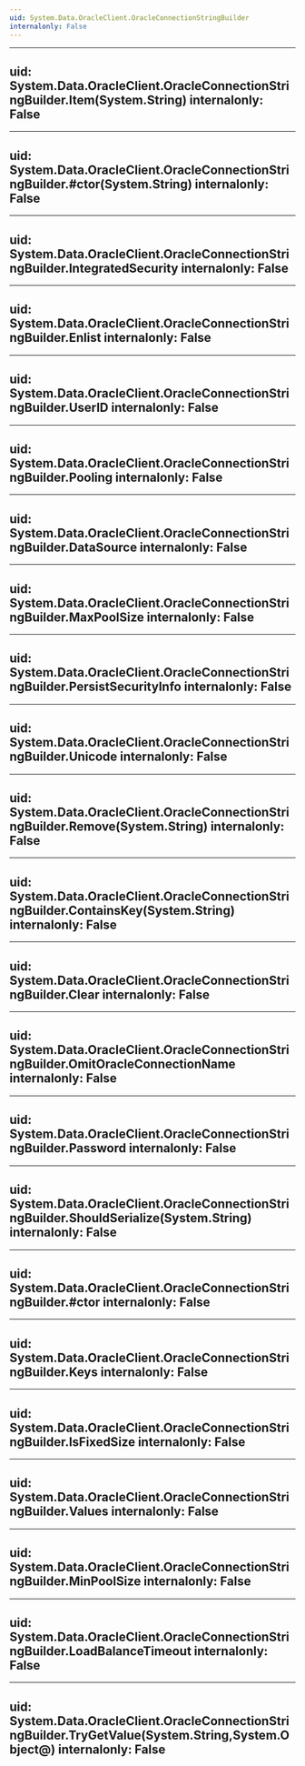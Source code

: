 ```yaml
---
uid: System.Data.OracleClient.OracleConnectionStringBuilder
internalonly: False
---
```


---
uid: System.Data.OracleClient.OracleConnectionStringBuilder.Item(System.String)
internalonly: False
---

---
uid: System.Data.OracleClient.OracleConnectionStringBuilder.#ctor(System.String)
internalonly: False
---

---
uid: System.Data.OracleClient.OracleConnectionStringBuilder.IntegratedSecurity
internalonly: False
---

---
uid: System.Data.OracleClient.OracleConnectionStringBuilder.Enlist
internalonly: False
---

---
uid: System.Data.OracleClient.OracleConnectionStringBuilder.UserID
internalonly: False
---

---
uid: System.Data.OracleClient.OracleConnectionStringBuilder.Pooling
internalonly: False
---

---
uid: System.Data.OracleClient.OracleConnectionStringBuilder.DataSource
internalonly: False
---

---
uid: System.Data.OracleClient.OracleConnectionStringBuilder.MaxPoolSize
internalonly: False
---

---
uid: System.Data.OracleClient.OracleConnectionStringBuilder.PersistSecurityInfo
internalonly: False
---

---
uid: System.Data.OracleClient.OracleConnectionStringBuilder.Unicode
internalonly: False
---

---
uid: System.Data.OracleClient.OracleConnectionStringBuilder.Remove(System.String)
internalonly: False
---

---
uid: System.Data.OracleClient.OracleConnectionStringBuilder.ContainsKey(System.String)
internalonly: False
---

---
uid: System.Data.OracleClient.OracleConnectionStringBuilder.Clear
internalonly: False
---

---
uid: System.Data.OracleClient.OracleConnectionStringBuilder.OmitOracleConnectionName
internalonly: False
---

---
uid: System.Data.OracleClient.OracleConnectionStringBuilder.Password
internalonly: False
---

---
uid: System.Data.OracleClient.OracleConnectionStringBuilder.ShouldSerialize(System.String)
internalonly: False
---

---
uid: System.Data.OracleClient.OracleConnectionStringBuilder.#ctor
internalonly: False
---

---
uid: System.Data.OracleClient.OracleConnectionStringBuilder.Keys
internalonly: False
---

---
uid: System.Data.OracleClient.OracleConnectionStringBuilder.IsFixedSize
internalonly: False
---

---
uid: System.Data.OracleClient.OracleConnectionStringBuilder.Values
internalonly: False
---

---
uid: System.Data.OracleClient.OracleConnectionStringBuilder.MinPoolSize
internalonly: False
---

---
uid: System.Data.OracleClient.OracleConnectionStringBuilder.LoadBalanceTimeout
internalonly: False
---

---
uid: System.Data.OracleClient.OracleConnectionStringBuilder.TryGetValue(System.String,System.Object@)
internalonly: False
---
